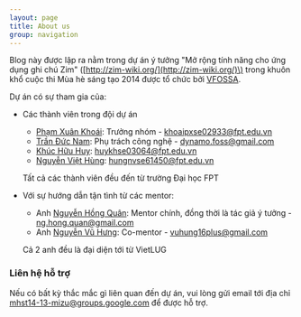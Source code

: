 ```yaml
---
layout: page
title: About us
group: navigation
---
```


Blog này được lập ra nằm trong dự án ý tưởng "Mở rộng tính năng cho ứng dụng ghi chú Zim" \([http://zim-wiki.org/](http://zim-wiki.org/)\)
trong khuôn khổ cuộc thi Mùa hè sáng tạo 2014 được tổ chức bởi [VFOSSA](http://vfossa.vn/vi/).

Dự án có sự tham gia của:
- Các thành viên trong đội dự án
  + [Phạm Xuân Khoái](https://www.facebook.com/gin.ichimaru.121): Trưởng nhóm - [khoaipxse02933@fpt.edu.vn](mailto:khoaipxse02933@fpt.edu.vn)
  + [Trần Đức Nam](https://www.facebook.com/dynamo.1411): Phụ trách công nghệ - [dynamo.foss@gmail.com](mailto:dynamo.foss@gmail.com)
  + [Khúc Hữu Huy](https://www.facebook.com/khuc.huuhuy): [huykhse03064@fpt.edu.vn](mailto:huykhse03064@fpt.edu.vn)
  + [Nguyễn Việt Hùng](https://www.facebook.com/hung7495): [hungnvse61450@fpt.edu.vn](mailto:hungnvse61450@fpt.edu.vn)

  Tất cả các thành viên đều đến từ trường Đại học FPT
- Với sự hướng dẫn tận tình từ các mentor:
  + Anh [Nguyễn Hồng Quân](https://www.facebook.com/ng.hong.quan): Mentor chính, đồng thời là tác giả ý tưởng - [ng.hong.quan@gmail.com](mailto:ng.hong.quan@gmail.com)
  + Anh [Nguyễn Vũ Hưng](https://www.facebook.com/nguyenvuhung): Co-mentor - [vuhung16plus@gmail.com](mailto:vuhung16plus@gmail.com)

  Cả 2 anh đều là đại diện tới từ VietLUG

### Liên hệ hỗ trợ
Nếu có bất kỳ thắc mắc gì liên quan đến dự án, vui lòng gửi email tới địa chỉ [mhst14-13-mizu@groups.google.com](mailto:mhst14-13-mizu@groups.google.com) để được hỗ trợ.
